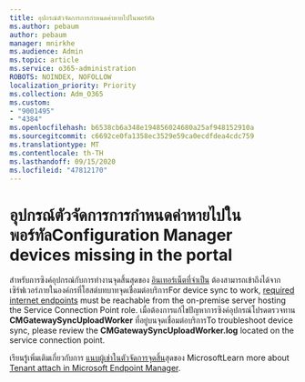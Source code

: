 ```yaml
---
title: อุปกรณ์ตัวจัดการการกำหนดค่าหายไปในพอร์ทัล
ms.author: pebaum
author: pebaum
manager: mnirkhe
ms.audience: Admin
ms.topic: article
ms.service: o365-administration
ROBOTS: NOINDEX, NOFOLLOW
localization_priority: Priority
ms.collection: Adm_O365
ms.custom:
- "9001495"
- "4384"
ms.openlocfilehash: b6538cb6a348e194856024680a25af948152910a
ms.sourcegitcommit: c6692ce0fa1358ec3529e59ca0ecdfdea4cdc759
ms.translationtype: MT
ms.contentlocale: th-TH
ms.lasthandoff: 09/15/2020
ms.locfileid: "47812170"
---
```

# <a name="configuration-manager-devices-missing-in-the-portal"></a><span data-ttu-id="5eb9e-102">อุปกรณ์ตัวจัดการการกำหนดค่าหายไปในพอร์ทัล</span><span class="sxs-lookup"><span data-stu-id="5eb9e-102">Configuration Manager devices missing in the portal</span></span>

<span data-ttu-id="5eb9e-103">สำหรับการซิงค์อุปกรณ์กับการทำงานจุดสิ้นสุดของ [อินเทอร์เน็ตที่จำเป็น](https://docs.microsoft.com/configmgr/tenant-attach/device-sync-actions#internet-endpoints) ต้องสามารถเข้าถึงได้จากเซิร์ฟเวอร์ภายในองค์กรที่โฮสต์บทบาทจุดเชื่อมต่อบริการ</span><span class="sxs-lookup"><span data-stu-id="5eb9e-103">For device sync to work, [required internet endpoints](https://docs.microsoft.com/configmgr/tenant-attach/device-sync-actions#internet-endpoints) must be reachable from the on-premise server hosting the Service Connection Point role.</span></span> <span data-ttu-id="5eb9e-104">เมื่อต้องการแก้ไขปัญหาการซิงค์อุปกรณ์โปรดตรวจทาน **CMGatewaySyncUploadWorker** ที่อยู่บนจุดเชื่อมต่อบริการ</span><span class="sxs-lookup"><span data-stu-id="5eb9e-104">To troubleshoot device sync, please review the **CMGatewaySyncUploadWorker.log** located on the service connection point.</span></span>

<span data-ttu-id="5eb9e-105">เรียนรู้เพิ่มเติมเกี่ยวกับการ [แนบผู้เช่าในตัวจัดการจุดสิ้น](https://docs.microsoft.com/configmgr/tenant-attach/)สุดของ Microsoft</span><span class="sxs-lookup"><span data-stu-id="5eb9e-105">Learn more about [Tenant attach in Microsoft Endpoint Manager](https://docs.microsoft.com/configmgr/tenant-attach/).</span></span>
